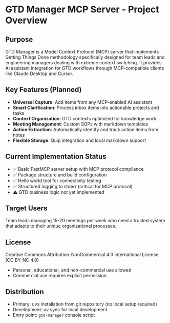# GTD Manager MCP Server - Project Overview

## Purpose
GTD Manager is a Model Context Protocol (MCP) server that implements Getting Things Done methodology specifically designed for team leads and engineering managers dealing with extreme context switching. It provides AI assistant integration for GTD workflows through MCP-compatible clients like Claude Desktop and Cursor.

## Key Features (Planned)
- **Universal Capture**: Add items from any MCP-enabled AI assistant
- **Smart Clarification**: Process inbox items into actionable projects and tasks
- **Context Organization**: GTD contexts optimized for knowledge work
- **Meeting Management**: Custom SOPs with markdown templates
- **Action Extraction**: Automatically identify and track action items from notes
- **Flexible Storage**: Quip integration and local markdown support

## Current Implementation Status
- ✅ Basic FastMCP server setup with MCP protocol compliance
- ✅ Package structure and build configuration
- ✅ Hello world tool for connectivity testing
- ✅ Structured logging to stderr (critical for MCP protocol)
- ⚠️ GTD business logic not yet implemented

## Target Users
Team leads managing 15-20 meetings per week who need a trusted system that adapts to their unique organizational processes.

## License
Creative Commons Attribution-NonCommercial 4.0 International License (CC BY-NC 4.0)
- Personal, educational, and non-commercial use allowed
- Commercial use requires explicit permission

## Distribution
- Primary: uvx installation from git repository (no local setup required)
- Development: uv sync for local development
- Entry point: `gtd-manager` console script